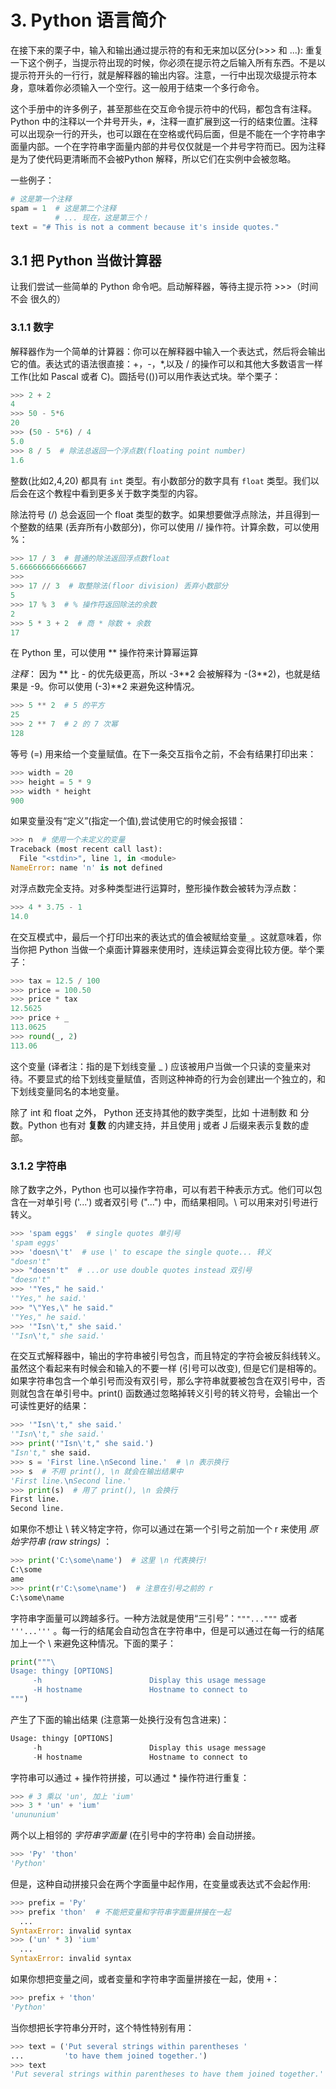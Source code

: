 # 3. Python 语言简介

在接下来的栗子中，输入和输出通过提示符的有和无来加以区分(>>> 和 ...): 重复一下这个例子，当提示符出现的时候，你必须在提示符之后输入所有东西。不是以提示符开头的一行行，就是解释器的输出内容。注意，一行中出现次级提示符本身，意味着你必须输入一个空行。这一般用于结束一个多行命令。

这个手册中的许多例子，甚至那些在交互命令提示符中的代码，都包含有注释。Python 中的注释以一个井号开头，`#`，注释一直扩展到这一行的结束位置。注释可以出现杂一行的开头，也可以跟在在空格或代码后面，但是不能在一个字符串字面量内部。一个在字符串字面量内部的井号仅仅就是一个井号字符而已。因为注释是为了使代码更清晰而不会被Python 解释，所以它们在实例中会被忽略。

一些例子：
```python
# 这是第一个注释
spam = 1  # 这是第二个注释
          # ... 现在，这是第三个！
text = "# This is not a comment because it's inside quotes."
```

## 3.1 把 Python 当做计算器

让我们尝试一些简单的 Python 命令吧。启动解释器，等待主提示符 >>>（时间不会 很久的）

### 3.1.1 数字

解释器作为一个简单的计算器：你可以在解释器中输入一个表达式，然后将会输出它的值。表达式的语法很直接：+，-，\*,以及 / 的操作可以和其他大多数语言一样工作(比如 Pascal 或者 C)。圆括号(())可以用作表达式块。举个栗子：
```python
>>> 2 + 2
4
>>> 50 - 5*6
20
>>> (50 - 5*6) / 4
5.0
>>> 8 / 5  # 除法总返回一个浮点数(floating point number)
1.6
```
整数(比如2,4,20) 都具有 `int` 类型。有小数部分的数字具有 `float` 类型。我们以后会在这个教程中看到更多关于数字类型的内容。

除法符号 (/) 总会返回一个 float 类型的数字。如果想要做浮点除法，并且得到一个整数的结果 (丢弃所有小数部分)，你可以使用 // 操作符。计算余数，可以使用 %：
```python
>>> 17 / 3  # 普通的除法返回浮点数float
5.666666666666667
>>>
>>> 17 // 3  # 取整除法(floor division) 丢弃小数部分
5
>>> 17 % 3  # % 操作符返回除法的余数
2
>>> 5 * 3 + 2  # 商 * 除数 + 余数
17
```

在 Python 里，可以使用 \** 操作符来计算幂运算

*注释*： 因为 \*\* 比 - 的优先级更高，所以 -3\*\*2 会被解释为 -(3\*\*2)，也就是结果是 -9。你可以使用 (-3)\*\*2 来避免这种情况。

```python
>>> 5 ** 2  # 5 的平方
25
>>> 2 ** 7  # 2 的 7 次幂
128
```

等号 (=) 用来给一个变量赋值。在下一条交互指令之前，不会有结果打印出来：
```python
>>> width = 20
>>> height = 5 * 9
>>> width * height
900
```

如果变量没有“定义”(指定一个值),尝试使用它的时候会报错：
```python
>>> n  # 使用一个未定义的变量
Traceback (most recent call last):
  File "<stdin>", line 1, in <module>
NameError: name 'n' is not defined
```

对浮点数完全支持。对多种类型进行运算时，整形操作数会被转为浮点数：
```python
>>> 4 * 3.75 - 1
14.0
```

在交互模式中，最后一个打印出来的表达式的值会被赋给变量`_`。这就意味着，你当你把 Python 当做一个桌面计算器来使用时，连续运算会变得比较方便。举个栗子：
```python
>>> tax = 12.5 / 100
>>> price = 100.50
>>> price * tax
12.5625
>>> price + _
113.0625
>>> round(_, 2)
113.06
```

这个变量 (译者注：指的是下划线变量 _ ) 应该被用户当做一个只读的变量来对待。不要显式的给下划线变量赋值，否则这种神奇的行为会创建出一个独立的，和下划线变量同名的本地变量。

除了 int 和 float 之外， Python 还支持其他的数字类型，比如 十进制数 和 分数。Python 也有对 **复数** 的内建支持，并且使用 j 或者 J 后缀来表示复数的虚部。

### 3.1.2 字符串

除了数字之外，Python 也可以操作字符串，可以有若干种表示方式。他们可以包含在一对单引号 ('...') 或者双引号 ("...") 中，而结果相同。\\ 可以用来对引号进行转义。
```python
>>> 'spam eggs'  # single quotes 单引号
'spam eggs'
>>> 'doesn\'t'  # use \' to escape the single quote... 转义
"doesn't"
>>> "doesn't"  # ...or use double quotes instead 双引号
"doesn't"
>>> '"Yes," he said.'
'"Yes," he said.'
>>> "\"Yes,\" he said."
'"Yes," he said.'
>>> '"Isn\'t," she said.'
'"Isn\'t," she said.'
```

在交互式解释器中，输出的字符串被引号包含，而且特定的字符会被反斜线转义。虽然这个看起来有时候会和输入的不要一样 (引号可以改变), 但是它们是相等的。如果字符串包含一个单引号而没有双引号，那么字符串就要被包含在双引号中，否则就包含在单引号中。print() 函数通过忽略掉转义引号的转义符号，会输出一个可读性更好的结果：
```python
>>> '"Isn\'t," she said.'
'"Isn\'t," she said.'
>>> print('"Isn\'t," she said.')
"Isn't," she said.
>>> s = 'First line.\nSecond line.'  # \n 表示换行
>>> s  # 不用 print(), \n 就会在输出结果中
'First line.\nSecond line.'
>>> print(s)  # 用了 print(), \n 会换行
First line.
Second line.
```

如果你不想让 \\ 转义特定字符，你可以通过在第一个引号之前加一个 r 来使用 *原始字符串 (raw strings)* ：
```python
>>> print('C:\some\name')  # 这里 \n 代表换行!
C:\some
ame
>>> print(r'C:\some\name')  # 注意在引号之前的 r
C:\some\name
```

字符串字面量可以跨越多行。一种方法就是使用“三引号”：`"""..."""` 或者 `'''...'''` 。每一行的结尾会自动包含在字符串中，但是可以通过在每一行的结尾加上一个 \\ 来避免这种情况。下面的栗子：
```python
print("""\
Usage: thingy [OPTIONS]
     -h                        Display this usage message
     -H hostname               Hostname to connect to
""")
```
产生了下面的输出结果 (注意第一处换行没有包含进来)：
```python
Usage: thingy [OPTIONS]
     -h                        Display this usage message
     -H hostname               Hostname to connect to
```

字符串可以通过 + 操作符拼接，可以通过 \* 操作符进行重复：
```python
>>> # 3 乘以 'un', 加上 'ium'
>>> 3 * 'un' + 'ium'
'unununium'
```

两个以上相邻的 *字符串字面量* (在引号中的字符串) 会自动拼接。
```python
>>> 'Py' 'thon'
'Python'
```
但是，这种自动拼接只会在两个字面量中起作用，在变量或表达式不会起作用:
```python
>>> prefix = 'Py'
>>> prefix 'thon'  # 不能把变量和字符串字面量拼接在一起
  ...
SyntaxError: invalid syntax
>>> ('un' * 3) 'ium'
  ...
SyntaxError: invalid syntax
```

如果你想把变量之间，或者变量和字符串字面量拼接在一起，使用 `+`：
```python
>>> prefix + 'thon'
'Python'
```

当你想把长字符串分开时，这个特性特别有用：
```python
>>> text = ('Put several strings within parentheses '
...         'to have them joined together.')
>>> text
'Put several strings within parentheses to have them joined together.'
```
